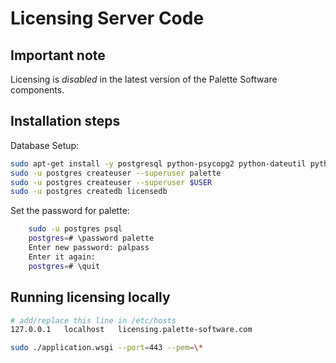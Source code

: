 Licensing Server Code
=====================

Important note
--------------

Licensing is _disabled_ in the latest version of the Palette Software components.

Installation steps
-----------------

Database Setup:

```bash
sudo apt-get install -y postgresql python-psycopg2 python-dateutil python-pip
sudo -u postgres createuser --superuser palette
sudo -u postgres createuser --superuser $USER
sudo -u postgres createdb licensedb
```

Set the password for palette:

```bash
    sudo -u postgres psql
    postgres=# \password palette
    Enter new password: palpass
    Enter it again:
    postgres=# \quit
```

Running licensing locally
-------------------------

```bash
# add/replace this line in /etc/hosts
127.0.0.1	localhost	licensing.palette-software.com

sudo ./application.wsgi --port=443 --pem=\*
```
